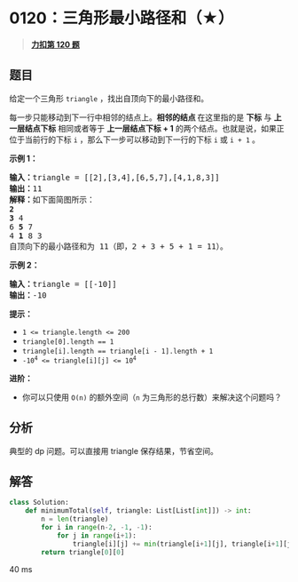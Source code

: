# 0120：三角形最小路径和（★）


> <u>**[力扣第 120 题](https://leetcode.cn/problems/triangle/)**</u>

## 题目

<p>给定一个三角形 <code>triangle</code> ，找出自顶向下的最小路径和。</p>

<p>每一步只能移动到下一行中相邻的结点上。<strong>相邻的结点 </strong>在这里指的是 <strong>下标</strong> 与 <strong>上一层结点下标</strong> 相同或者等于 <strong>上一层结点下标 + 1</strong> 的两个结点。也就是说，如果正位于当前行的下标 <code>i</code> ，那么下一步可以移动到下一行的下标 <code>i</code> 或 <code>i + 1</code> 。</p>



<p><strong>示例 1：</strong></p>

<pre>
<strong>输入：</strong>triangle = [[2],[3,4],[6,5,7],[4,1,8,3]]
<strong>输出：</strong>11
<strong>解释：</strong>如下面简图所示：
<strong>2</strong>
<strong>3</strong> 4
6 <strong>5</strong> 7
4 <strong>1</strong> 8 3
自顶向下的最小路径和为 11（即，2 + 3 + 5 + 1 = 11）。
</pre>

<p><strong>示例 2：</strong></p>

<pre>
<strong>输入：</strong>triangle = [[-10]]
<strong>输出：</strong>-10
</pre>



<p><strong>提示：</strong></p>

<ul>
<li><code>1 <= triangle.length <= 200</code></li>
<li><code>triangle[0].length == 1</code></li>
<li><code>triangle[i].length == triangle[i - 1].length + 1</code></li>
<li><code>-10<sup>4</sup> <= triangle[i][j] <= 10<sup>4</sup></code></li>
</ul>



<p><strong>进阶：</strong></p>

<ul>
<li>你可以只使用 <code>O(n)</code> 的额外空间（<code>n</code> 为三角形的总行数）来解决这个问题吗？</li>
</ul>




## 分析

典型的 dp 问题。可以直接用 triangle 保存结果，节省空间。

## 解答

```python
class Solution:
    def minimumTotal(self, triangle: List[List[int]]) -> int:
        n = len(triangle)
        for i in range(n-2, -1, -1):
            for j in range(i+1):
                triangle[i][j] += min(triangle[i+1][j], triangle[i+1][j+1])
        return triangle[0][0]
```
40 ms

